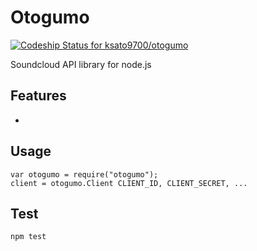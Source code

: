 # Otogumo

[ ![Codeship Status for ksato9700/otogumo](https://codeship.com/projects/61988890-8758-0133-9f82-1a052f725423/status?branch=master)](https://codeship.com/projects/122936)

Soundcloud API library for node.js

## Features

* 
 
## Usage

    var otogumo = require("otogumo");
    client = otogumo.Client CLIENT_ID, CLIENT_SECRET, ...

## Test

    npm test



